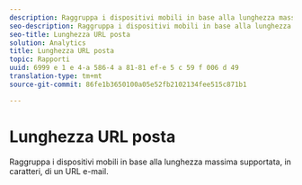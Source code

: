 ```yaml
---
description: Raggruppa i dispositivi mobili in base alla lunghezza massima supportata, in caratteri, di un URL e-mail.
seo-description: Raggruppa i dispositivi mobili in base alla lunghezza massima supportata, in caratteri, di un URL e-mail.
seo-title: Lunghezza URL posta
solution: Analytics
title: Lunghezza URL posta
topic: Rapporti
uuid: 6999 e 1 e 4-a 586-4 a 81-81 ef-e 5 c 59 f 006 d 49
translation-type: tm+mt
source-git-commit: 86fe1b3650100a05e52fb2102134fee515c871b1

---
```



# Lunghezza URL posta

Raggruppa i dispositivi mobili in base alla lunghezza massima supportata, in caratteri, di un URL e-mail.

